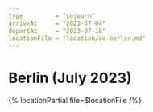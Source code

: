 ```yaml
---
type         = "sojourn"
arriveAt     = "2023-07-04"
departAt     = "2023-07-18"
locationFile = "location/de-berlin.md"
---
```


# Berlin (July 2023)

{% locationPartial file=$locationFile /%} 
